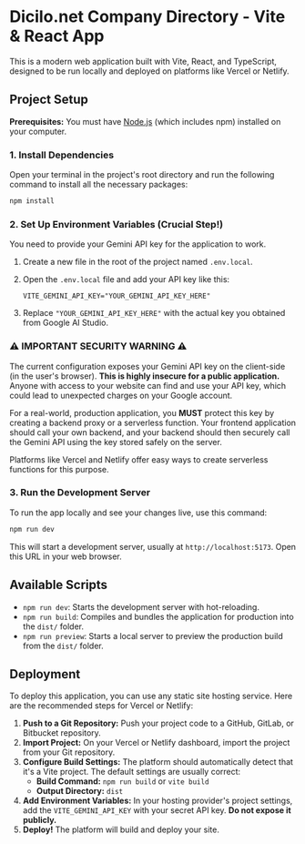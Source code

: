 # Dicilo.net Company Directory - Vite & React App

This is a modern web application built with Vite, React, and TypeScript, designed to be run locally and deployed on platforms like Vercel or Netlify.

## Project Setup

**Prerequisites:** You must have [Node.js](https://nodejs.org/) (which includes npm) installed on your computer.

### 1. Install Dependencies
Open your terminal in the project's root directory and run the following command to install all the necessary packages:
```bash
npm install
```

### 2. Set Up Environment Variables (Crucial Step!)

You need to provide your Gemini API key for the application to work.

1.  Create a new file in the root of the project named `.env.local`.
2.  Open the `.env.local` file and add your API key like this:

    ```
    VITE_GEMINI_API_KEY="YOUR_GEMINI_API_KEY_HERE"
    ```

3.  Replace `"YOUR_GEMINI_API_KEY_HERE"` with the actual key you obtained from Google AI Studio.

### ⚠️ **IMPORTANT SECURITY WARNING** ⚠️

The current configuration exposes your Gemini API key on the client-side (in the user's browser). **This is highly insecure for a public application.** Anyone with access to your website can find and use your API key, which could lead to unexpected charges on your Google account.

For a real-world, production application, you **MUST** protect this key by creating a backend proxy or a serverless function. Your frontend application should call your own backend, and your backend should then securely call the Gemini API using the key stored safely on the server.

Platforms like Vercel and Netlify offer easy ways to create serverless functions for this purpose.

### 3. Run the Development Server

To run the app locally and see your changes live, use this command:
```bash
npm run dev
```
This will start a development server, usually at `http://localhost:5173`. Open this URL in your web browser.

## Available Scripts

-   `npm run dev`: Starts the development server with hot-reloading.
-   `npm run build`: Compiles and bundles the application for production into the `dist/` folder.
-   `npm run preview`: Starts a local server to preview the production build from the `dist/` folder.

## Deployment

To deploy this application, you can use any static site hosting service. Here are the recommended steps for Vercel or Netlify:

1.  **Push to a Git Repository:** Push your project code to a GitHub, GitLab, or Bitbucket repository.
2.  **Import Project:** On your Vercel or Netlify dashboard, import the project from your Git repository.
3.  **Configure Build Settings:** The platform should automatically detect that it's a Vite project. The default settings are usually correct:
    *   **Build Command:** `npm run build` or `vite build`
    *   **Output Directory:** `dist`
4.  **Add Environment Variables:** In your hosting provider's project settings, add the `VITE_GEMINI_API_KEY` with your secret API key. **Do not expose it publicly.**
5.  **Deploy!** The platform will build and deploy your site.
